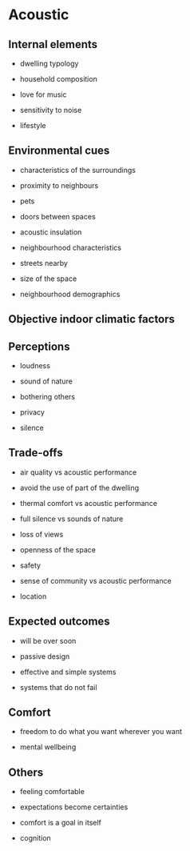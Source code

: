 # Acoustic

## Internal elements

* dwelling typology

* household composition

* love for music

* sensitivity to noise

* lifestyle



## Environmental cues

* characteristics of the surroundings

*  proximity to neighbours

*  pets

*  doors between spaces

*  acoustic insulation

*  neighbourhood characteristics

*  streets nearby

*  size of the space

*  neighbourhood demographics





## Objective indoor climatic factors



## Perceptions

*  loudness

*  sound of nature

*  bothering others

*  privacy

*  silence


## Trade-offs


*  air quality vs acoustic performance

*  avoid the use of part of the dwelling

*  thermal comfort vs acoustic performance

*  full silence vs sounds of nature

*  loss of views

*  openness of the space

*  safety

*  sense of community vs acoustic performance

*  location



## Expected outcomes

*  will be over soon

*  passive design

*  effective and simple systems

*  systems that do not fail



## Comfort

*  freedom to do what you want wherever you want

*  mental wellbeing




## Others 

*  feeling comfortable

*  expectations become certainties

*  comfort is a goal in itself

*  cognition